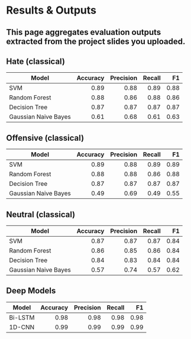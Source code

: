 # Results & Outputs
This page aggregates evaluation outputs extracted from the project slides you uploaded.
---
## Hate (classical)
| Model | Accuracy | Precision | Recall | F1 |
|---|---:|---:|---:|---:|
| SVM | 0.89 | 0.88 | 0.89 | 0.88 |
| Random Forest | 0.88 | 0.86 | 0.88 | 0.86 |
| Decision Tree | 0.87 | 0.87 | 0.87 | 0.87 |
| Gaussian Naive Bayes | 0.61 | 0.68 | 0.61 | 0.63 |

## Offensive (classical)
| Model | Accuracy | Precision | Recall | F1 |
|---|---:|---:|---:|---:|
| SVM | 0.89 | 0.88 | 0.89 | 0.89 |
| Random Forest | 0.88 | 0.88 | 0.86 | 0.88 |
| Decision Tree | 0.87 | 0.87 | 0.87 | 0.87 |
| Gaussian Naive Bayes | 0.49 | 0.69 | 0.49 | 0.55 |

## Neutral (classical)
| Model | Accuracy | Precision | Recall | F1 |
|---|---:|---:|---:|---:|
| SVM | 0.87 | 0.87 | 0.87 | 0.84 |
| Random Forest | 0.86 | 0.85 | 0.86 | 0.84 |
| Decision Tree | 0.84 | 0.83 | 0.84 | 0.84 |
| Gaussian Naive Bayes | 0.57 | 0.74 | 0.57 | 0.62 |

## Deep Models
| Model | Accuracy | Precision | Recall | F1 |
|---|---:|---:|---:|---:|
| Bi-LSTM | 0.98 | 0.98 | 0.98 | 0.98 |
| 1D-CNN | 0.99 | 0.99 | 0.99 | 0.99 |


